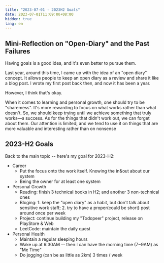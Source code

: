 ```yaml
---
title: "2023-07-01 - 2023H2 Goals"
date: 2023-07-01T11:09:00+08:00
hidden: true
lang: en
---
```


## Mini-Reflection on "Open-Diary" and the Past Failures

Having goals is a good idea, and it's even better to pursue them.

Last year, around this time, I came up with the idea of an "open diary" concept. It allows people to keep an open diary as a review and share it like a blog post. I wrote my first post back then, and now it has been a year.

However, I think that's okay.

When it comes to learning and personal growth, one should try to be "sharemess". It's more rewarding to focus on what works rather than what doesn't. So, we should keep trying until we achieve something that truly works—a success. As for the things that didn't work out, we can forget about them. Our attention is limited, and we tend to use it on things that are more valuable and interesting rather than on nonsense

## 2023-H2 Goals

Back to the main topic -- here's my goal for 2023-H2:

- Career
    - Put the focus onto the work itself. Knowing the in&out about our system
    - Being the owner for at least one system
- Personal Growth
    - Reading: finish 3 technical books in H2; and another 3 non-technical ones
    - Bloging: 1. keep the "open diary" as a habit, but don't talk about sensitive work staff; 2. try to have a proper(could be short) post around once per week
    - Project: continue building my "Todopeer" project, release on PlayStore & Web
    - LeetCode: maintain the daily quest
- Personal Health
    - Maintain a regular sleeping hours
    - Wake up at 6:30AM -- then I can have the morning time (7~9AM) as "Me Time"
    - Do jogging (can be as little as 2km) 3 times / week